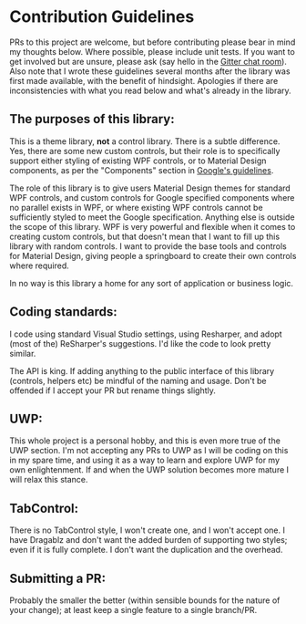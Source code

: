 # Contribution Guidelines

PRs to this project are welcome, but before contributing please bear in mind my thoughts below. Where possible, please include unit tests. If you want to get involved but are unsure, please ask (say hello in the [Gitter chat room](http://gitter.im/ButchersBoy/MaterialDesignInXamlToolkit)).  Also note that I wrote these guidelines several months after the library was first made available, with the benefit of hindsight.  Apologies if there are inconsistencies with what you read below and what's already in the library.

## The purposes of this library:

This is a theme library, **not** a control library.  There is a subtle difference.  Yes, there are some new custom controls, but their role is to specifically support either styling of existing WPF controls, or to Material Design components, as per the "Components" section in [Google's guidelines](https://www.google.com/design/spec/material-design/introduction.html).

The role of this library is to give users Material Design themes for standard WPF controls, and custom controls for Google specified components where no parallel exists in WPF, or where existing WPF controls cannot be sufficiently styled to meet the Google specification.  Anything else is outside the scope of this library. WPF is very powerful and flexible when it comes to creating custom controls, but that doesn't mean that I want to fill up this library with random controls.  I want to provide the base tools and controls for Material Design, giving people a springboard to create their own controls where required.

In no way is this library a home for any sort of application or business logic.

## Coding standards:

I code using standard Visual Studio settings, using Resharper, and adopt (most of the) ReSharper's suggestions.  I'd like the code to look pretty similar.

The API is king. If adding anything to the public interface of this library (controls, helpers etc) be mindful of the naming and usage.  Don't be offended if I accept your PR but rename things slightly.

## UWP:

This whole project is a personal hobby, and this is even more true of the UWP section.  I'm not accepting any PRs to UWP as I will be coding on this in my spare time, and using it as a way to learn and explore UWP for my own enlightenment.  If and when the UWP solution becomes more mature I will relax this stance.

## TabControl:

There is no TabControl style, I won't create one, and I won't accept one.  I have Dragablz and don't want the added burden of supporting two styles; even if it is fully complete.  I don't want the duplication and the overhead.  

## Submitting a PR:

Probably the smaller the better (within sensible bounds for the nature of your change); at least keep a single feature to a single branch/PR.
